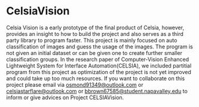 # CelsiaVision
Celsia Vision is a early prototype of the final product of Celsia, however, provides an insight to how to build the project and also serves as a third party library to program faster. This project is mainly focused on auto classification of images and guess the usage of the images. The program is not given an initial dataset or can be given one to create further smaller classification groups. In the research paper of Computer-Vision Enhanced Lightweight System for Interface Automation(CELSIA), we included partitial program from this project as optimization of the project is not yet improved and could take up too much resources. If you want to collaborate on this project please email via osmond91349@outlook.com or celsiastarflare@outlook.com or bbrown67585@student.napavalley.edu to inform or give advices on Project CELSIAVision.

